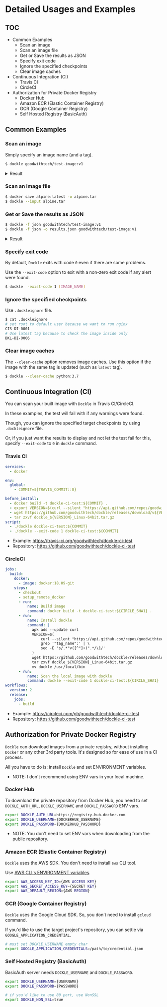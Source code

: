 # Detailed Usages and Examples

## TOC

- Common Examples
  - Scan an image
  - Scan an image file
  - Get or Save the results as JSON
  - Specify exit code
  -  Ignore the specified checkpoints
  - Clear image caches
- Continuous Integration (CI)
  - Travis CI
  - CircleCI
- Authorization for Private Docker Registry
  - Docker Hub
  - Amazon ECR (Elastic Container Registry)
  - GCR (Google Container Registry)
  - Self Hosted Registry (BasicAuth)

## Common Examples

### Scan an image

Simply specify an image name (and a tag).

```bash
$ dockle goodwithtech/test-image:v1
```

<details>
<summary>Result</summary>

```
FATAL   - CIS-DI-0001: Create a user for the container
        * Last user should not be root
WARN    - CIS-DI-0005: Enable Content trust for Docker
        * export DOCKER_CONTENT_TRUST=1 before docker pull/build
FATAL   - CIS-DI-0006: Add HEALTHCHECK instruction to the container image
        * not found HEALTHCHECK statement
FATAL   - CIS-DI-0007: Do not use update instructions alone in the Dockerfile
        * Use 'Always combine RUN 'apt-get update' with 'apt-get install' : /bin/sh -c apt-get update && apt-get install -y git
FATAL   - CIS-DI-0008: Remove setuid and setgid permissions in the images
        * Found setuid file: etc/passwd grw-r--r--
        * Found setuid file: usr/lib/openssh/ssh-keysign urwxr-xr-x
        * Found setuid file: app/hoge.txt ugrw-r--r--
        * Found setuid file: app/hoge.txt ugrw-r--r--
        * Found setuid file: etc/shadow urw-r-----
FATAL   - CIS-DI-0009: Use COPY instead of ADD in Dockerfile
        * Use COPY : /bin/sh -c #(nop) ADD file:81c0a803075715d1a6b4f75a29f8a01b21cc170cfc1bff6702317d1be2fe71a3 in /app/credentials.json
FATAL   - CIS-DI-0010: Do not store secrets in ENVIRONMENT variables
        * Suspicious ENV key found : MYSQL_PASSWD
FATAL   - CIS-DI-0010: Do not store secret files
        * Suspicious filename found : app/credentials.json
PASS    - DKL-DI-0001: Avoid sudo command
FATAL   - DKL-DI-0002: Avoid sensitive directory mounting
        * Avoid mounting sensitive dirs : /usr
PASS    - DKL-DI-0003: Avoid apt-get/apk/dist-upgrade
PASS    - DKL-DI-0004: Use apk add with --no-cache
FATAL   - DKL-DI-0005: Clear apt-get caches
        * Use 'apt-get clean && rm -rf /var/lib/apt/lists/*' : /bin/sh -c apt-get update && apt-get install -y git
PASS    - DKL-DI-0006: Avoid latest tag
FATAL   - DKL-LI-0001: Avoid empty password
        * No password user found! username : nopasswd
PASS    - DKL-LI-0002: Be unique UID
PASS    - DKL-LI-0002: Be unique GROUP
```
</details>

### Scan an image file

```bash
$ docker save alpine:latest -o alpine.tar
$ dockle --input alpine.tar
```

### Get or Save the results as JSON

```bash
$ dockle -f json goodwithtech/test-image:v1
$ dockle -f json -o results.json goodwithtech/test-image:v1
```

<details>
<summary>Result</summary>

```json
{
  "summary": {
    "fatal": 6,
    "warn": 2,
    "info": 2,
    "pass": 7
  },
  "details": [
    {
      "code": "CIS-DI-0001",
      "title": "Create a user for the container",
      "level": "WARN",
      "alerts": [
        "Last user should not be root"
      ]
    },
    {
      "code": "CIS-DI-0005",
      "title": "Enable Content trust for Docker",
      "level": "INFO",
      "alerts": [
        "export DOCKER_CONTENT_TRUST=1 before docker pull/build"
      ]
    },
    {
      "code": "CIS-DI-0006",
      "title": "Add HEALTHCHECK instruction to the container image",
      "level": "WARN",
      "alerts": [
        "not found HEALTHCHECK statement"
      ]
    },
    {
      "code": "CIS-DI-0008",
      "title": "Remove setuid and setgid permissions in the images",
      "level": "INFO",
      "alerts": [
        "Found setuid file: usr/lib/openssh/ssh-keysign urwxr-xr-x"
      ]
    },
    {
      "code": "CIS-DI-0009",
      "title": "Use COPY instead of ADD in Dockerfile",
      "level": "FATAL",
      "alerts": [
        "Use COPY : /bin/sh -c #(nop) ADD file:81c0a803075715d1a6b4f75a29f8a01b21cc170cfc1bff6702317d1be2fe71a3 in /app/credentials.json "
      ]
    },
    {
      "code": "CIS-DI-0010",
      "title": "Do not store secrets in ENVIRONMENT variables",
      "level": "FATAL",
      "alerts": [
        "Suspicious ENV key found : MYSQL_PASSWD"
      ]
    },
    {
      "code": "CIS-DI-0010",
      "title": "Do not store secret files",
      "level": "FATAL",
      "alerts": [
        "Suspicious filename found : app/credentials.json "
      ]
    },
    {
      "code": "DKL-DI-0002",
      "title": "Avoid sensitive directory mounting",
      "level": "FATAL",
      "alerts": [
        "Avoid mounting sensitive dirs : /usr"
      ]
    },
    {
      "code": "DKL-DI-0005",
      "title": "Clear apt-get caches",
      "level": "FATAL",
      "alerts": [
        "Use 'rm -rf /var/lib/apt/lists' after 'apt-get install' : /bin/sh -c apt-get update \u0026\u0026 apt-get install -y git"
      ]
    },
    {
      "code": "DKL-LI-0001",
      "title": "Avoid empty password",
      "level": "FATAL",
      "alerts": [
        "No password user found! username : nopasswd"
      ]
    }
  ]
}
```

</details>

### Specify exit code

By default, `Dockle` exits with code `0` even if there are some problems.

Use the `--exit-code` option to exit with a non-zero exit code if any alert were found.

```bash
$ dockle  -exist-code 1 [IMAGE_NAME]
```

### Ignore the specified checkpoints

Use `.dockleignore` file.

```bash
$ cat .dockleignore
# set root to default user because we want to run nginx
CIS-DI-0001
# Use latest tag because to check the image inside only
DKL-DI-0006
```

### Clear image caches

The `--clear-cache` option removes image caches. Use this option if the image with the same tag is updated (such as `latest` tag).

```bash
$ dockle --clear-cache python:3.7
```

## Continuous Integration (CI)

You can scan your built image with `Dockle` in Travis CI/CircleCI.

In these examples, the test will fail with if any warnings were found.

Though, you can ignore the specified target checkpoints by using `.dockleignore` file.

Or, if you just want the results to display and not let the test fail for this, specify `--exit-code` to `0` in `dockle` command.

### Travis CI

```yaml
services:
  - docker

env:
  global:
    - COMMIT=${TRAVIS_COMMIT::8}

before_install:
  - docker build -t dockle-ci-test:${COMMIT} .
  - export VERSION=$(curl --silent "https://api.github.com/repos/goodwithtech/dockle/releases/latest" | grep '"tag_name":' | sed -E 's/.*"v([^"]+)".*/\1/')
  - wget https://github.com/goodwithtech/dockle/releases/download/v${VERSION}/dockle_${VERSION}_Linux-64bit.tar.gz
  - tar zxvf dockle_${VERSION}_Linux-64bit.tar.gz
script:
  - ./dockle dockle-ci-test:${COMMIT}
  - ./dockle --exit-code 1 dockle-ci-test:${COMMIT}
```

- Example: https://travis-ci.org/goodwithtech/dockle-ci-test
- Repository: https://github.com/goodwithtech/dockle-ci-test

### CircleCI

```yaml
jobs:
  build:
    docker:
      - image: docker:18.09-git
    steps:
      - checkout
      - setup_remote_docker
      - run:
          name: Build image
          command: docker build -t dockle-ci-test:${CIRCLE_SHA1} .
      - run:
          name: Install dockle
          command: |
            apk add --update curl
            VERSION=$(
                curl --silent "https://api.github.com/repos/goodwithtech/dockle/releases/latest" | \
                grep '"tag_name":' | \
                sed -E 's/.*"v([^"]+)".*/\1/'
            )
            wget https://github.com/goodwithtech/dockle/releases/download/v${VERSION}/dockle_${VERSION}_Linux-64bit.tar.gz
            tar zxvf dockle_${VERSION}_Linux-64bit.tar.gz
            mv dockle /usr/local/bin
      - run:
          name: Scan the local image with dockle
          command: dockle --exit-code 1 dockle-ci-test:${CIRCLE_SHA1}
workflows:
  version: 2
  release:
    jobs:
      - build
```

- Example: https://circleci.com/gh/goodwithtech/dockle-ci-test
- Repository: https://github.com/goodwithtech/dockle-ci-test

## Authorization for Private Docker Registry

`Dockle` can download images from a private registry, without installing `Docker` or any other 3rd party tools. It's designed so for ease of use in a CI process.

All you have to do is: install `Dockle` and set ENVIRONMENT variables.

- NOTE: I don't recommend using ENV vars in your local machine.

### Docker Hub

To download the private repository from Docker Hub, you need to set `DOCKLE_AUTH_URL`, `DOCKLE_USERNAME` and `DOCKLE_PASSWORD` ENV vars.


```bash
export DOCKLE_AUTH_URL=https://registry.hub.docker.com
export DOCKLE_USERNAME={DOCKERHUB_USERNAME}
export DOCKLE_PASSWORD={DOCKERHUB_PASSWORD}
```

- NOTE: You don't need to set ENV vars when downloading from the public repository.

### Amazon ECR (Elastic Container Registry)

`Dockle` uses the AWS SDK. You don't need to install `aws` CLI tool.

Use [AWS CLI's ENVIRONMENT variables](https://docs.aws.amazon.com/cli/latest/userguide/cli-configure-envvars.html).

```bash
export AWS_ACCESS_KEY_ID={AWS ACCESS KEY}
export AWS_SECRET_ACCESS_KEY={SECRET KEY}
export AWS_DEFAULT_REGION={AWS REGION}
```

### GCR (Google Container Registry)

`Dockle` uses the Google Cloud SDK. So, you don't need to install `gcloud` command.

If you'd like to use the target project's repository, you can settle via `GOOGLE_APPLICATION_CREDENTIAL`.

```bash
# must set DOCKLE_USERNAME empty char
export GOOGLE_APPLICATION_CREDENTIALS=/path/to/credential.json
```

### Self Hosted Registry (BasicAuth)

BasicAuth server needs `DOCKLE_USERNAME` and `DOCKLE_PASSWORD`.

```bash
export DOCKLE_USERNAME={USERNAME}
export DOCKLE_PASSWORD={PASSWORD}

# if you'd like to use 80 port, use NonSSL
export DOCKLE_NON_SSL=true
```